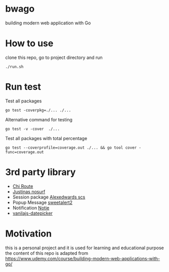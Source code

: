 # bwago
building modern web application with Go

# How to use

clone this repo, go to project directory and run

```
./run.sh
```

# Run test

Test all packages

```
go test -coverpkg=./... ./...
```

Alternative command for testing

```
go test -v -cover  ./...
```

Test all packages with total percentage

```
go test --coverprofile=coverage.out ./... && go tool cover -func=coverage.out
```



# 3rd party library

- [Chi Route](https://github.com/go-chi/chi)
- [Justinas nosurf](https://github.com/justinas/nosurf)
- Session package [Alexedwards scs](https://github.com/alexedwards/scs)
- Popup Message [sweetalert2](https://github.com/sweetalert2/sweetalert2) 
- Notification [Notie](https://jaredreich.com/notie/)
- [vanilajs-datepicker](https://mymth.github.io/vanillajs-datepicker/#/)

# Motivation

this is a personal project and it is used for learning and educational purpose
the content of this repo is adapted from https://www.udemy.com/course/building-modern-web-applications-with-go/
